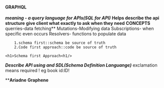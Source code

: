 #### GRAPHQL
***meaning - a query language for APIs(SQL for API)***
**Helps describe the api structure**
**give client what exactly to ask when they need**
            **CONCEPTS**
    querries-data fetching**
    Mutations-Modifying data
    Subscriptions- when specific even occurs
    Resolvers- functions to populate data

        1.schema first::schema be source of truth
        2.Code first approach::code be source of truth

    <h1>Schema first Approach<h1/>
***Describe API using and SDL(Schema Definition Languange)***
exclamation means required ! eg book id:ID!

****Ariadne**
****Graphene****